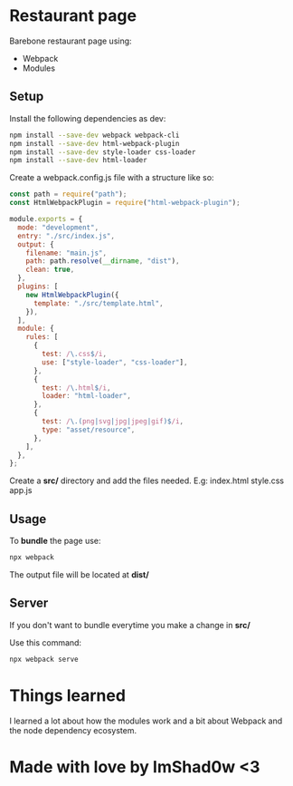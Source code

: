 # Restaurant page

Barebone restaurant page using:

- Webpack
- Modules

## Setup

Install the following dependencies as dev:
```bash
npm install --save-dev webpack webpack-cli
npm install --save-dev html-webpack-plugin
npm install --save-dev style-loader css-loader
npm install --save-dev html-loader
```

Create a webpack.config.js file with a structure like so:

```javascript
const path = require("path");
const HtmlWebpackPlugin = require("html-webpack-plugin");

module.exports = {
  mode: "development",
  entry: "./src/index.js",
  output: {
    filename: "main.js",
    path: path.resolve(__dirname, "dist"),
    clean: true,
  },
  plugins: [
    new HtmlWebpackPlugin({
      template: "./src/template.html",
    }),
  ],
  module: {
    rules: [
      {
        test: /\.css$/i,
        use: ["style-loader", "css-loader"],
      },
      {
        test: /\.html$/i,
        loader: "html-loader",
      },
      {
        test: /\.(png|svg|jpg|jpeg|gif)$/i,
        type: "asset/resource",
      },
    ],
  },
};
```

Create a **src/** directory and add the files needed. E.g: index.html style.css app.js
## Usage

To **bundle** the page use:

``` bash
npx webpack
```
The output file will be located at **dist/**

## Server

If you don't want to bundle everytime you make a change in **src/**

Use this command:

```bash
npx webpack serve
```

# Things learned

I learned a lot about how the modules work and a bit about Webpack and the node dependency ecosystem.


# Made with love by ImShad0w <3

